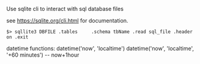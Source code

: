 Use sqlite cli to interact with sql database files

see https://sqlite.org/cli.html for documentation.

`
$> sqllite3 DBFILE
    .tables    
    .schema tbName
    .read sql_file
    .header on
    .exit
`

datetime functions:
    datetime('now', 'localtime') 
    datetime('now', 'localtime', '+60 minutes')  -- now+1hour

